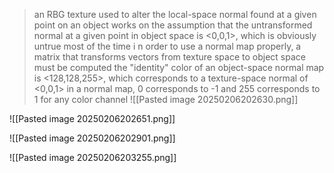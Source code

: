 >an RBG texture used to alter the local-space normal found at a given point on an object
>works on the assumption that the untransformed normal at a given point in object space is <0,0,1>, which is obviously untrue most of the time
>	i n order to use a normal map properly, a matrix that transforms vectors from texture space to object space must be computed
>the "identity" color of an object-space normal map is <128,128,255>, which corresponds to a texture-space normal of <0,0,1>
>	in a normal map, 0 corresponds to -1 and 255 corresponds to 1 for any color channel
![[Pasted image 20250206202630.png]]

![[Pasted image 20250206202651.png]]

![[Pasted image 20250206202901.png]]

![[Pasted image 20250206203255.png]]

